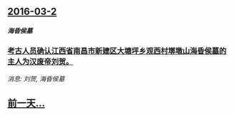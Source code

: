 ## [2016-03-2](/news/2016/03/2/index.md)

##### 海昏侯墓
### [ 考古人员确认江西省南昌市新建区大塘坪乡观西村墎墩山海昏侯墓的主人为汉废帝刘贺。](/news/2016/03/2/考古人员确认江西省南昌市新建区大塘坪乡观西村墎墩山海昏侯墓的主人为汉废帝刘贺.md)
_消息: 刘贺, 海昏侯墓_

## [前一天...](/news/2016/03/1/index.md)

